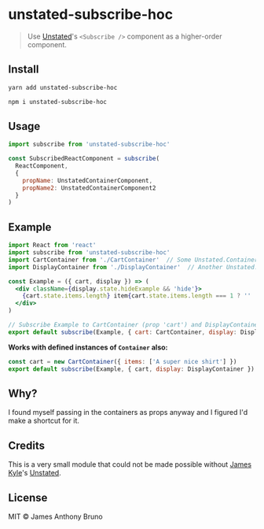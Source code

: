 # unstated-subscribe-hoc

> Use [Unstated](https://npm.im/unstated)'s `<Subscribe />` component as a higher-order component.

## Install

```bash
yarn add unstated-subscribe-hoc
```

```bash
npm i unstated-subscribe-hoc
```

## Usage

```js
import subscribe from 'unstated-subscribe-hoc'

const SubscribedReactComponent = subscribe(
  ReactComponent,
  {
    propName: UnstatedContainerComponent,
    propName2: UnstatedContainerComponent2
  }
)
```

## Example

```jsx
import React from 'react'
import subscribe from 'unstated-subscribe-hoc'
import CartContainer from './CartContainer'  // Some Unstated.Container
import DisplayContainer from './DisplayContainer'  // Another Unstated.Container

const Example = ({ cart, display }) => (
  <div className={display.state.hideExample && 'hide'}>
    {cart.state.items.length} item{cart.state.items.length === 1 ? '' : 's'} in your cart
  </div>
)

// Subscribe Example to CartContainer (prop 'cart') and DisplayContainer (prop 'display')
export default subscribe(Example, { cart: CartContainer, display: DisplayContainer })
```

**Works with defined instances of `Container` also:**

```js
const cart = new CartContainer({ items: ['A super nice shirt'] })
export default subscribe(Example, { cart, display: DisplayContainer })
```

## Why?

I found myself passing in the containers as props anyway and I figured I'd make a shortcut for it.

## Credits

This is a very small module that could not be made possible without [James Kyle](https://github.com/jamiebuilds)'s [Unstated](https://npm.im/unstated).

## License

MIT &copy; James Anthony Bruno
